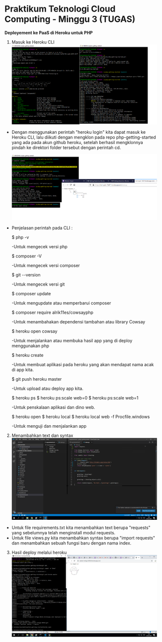 # Praktikum Teknologi Cloud Computing - Minggu 3 (TUGAS)

**Deployement ke PaaS di Heroku untuk PHP**

1. Masuk ke Heroku CLI
![g11](/minggu-03/g11.png)
* Dengan menggunakan perintah "heroku login" kita dapat masuk ke Heroku CLI, lalu diikuti dengan mengklon pada repo php-getting-started yang ada pada akun github heroku, setelah berhasil mengklonnya pindah ke direktori folder tersebut dengan perintah cd.

    ![g12](/minggu-03/g13.png)
* Penjelasan perintah pada CLI :

    $ php -v

    -Untuk mengecek versi php

    $ composer -V

    -Untuk mengecek versi composer

    $ git --version

    -Untuk mengecek versi git

    $ composer update

    -Untuk mengupdate atau memperbarui composer

    $ composer require alrik11es/cowsayphp

    -Untuk menambahakan dependensi tambahan atau library Cowsay

    $ heroku open cowsay
    
    -Untuk menjalankan atau membuka hasil app yang di deploy menggunakan php

    $ heroku create

    -Untuk membuat aplikasi pada heroku yang akan mendapat nama acak di app kita.

    $ git push heroku master

    -Untuk upload atau deploy app kita.

    $ heroku ps
    $ heroku ps:scale web=0
    $ heroku ps:scale web=1

    -Untuk penskalaan aplikasi dan dino web.

    $ heroku open
    $ heroku local
    $ heroku local web -f Procfile.windows

    -Untuk menguji dan menjalankan app

2. Menambahkan text dan syntax
![g6](/minggu-03/g6.png)
* Untuk file requirements.txt kita menambahkan text berupa "requests" yang sebelumnya telah menginstall modul requests.
* Untuk file views.py kita menambahkan syntax berupa "import requests" dan menambahkan sebuah fungsi baru dengan nama index.

3. Hasil deploy melalui heroku
![g7](/minggu-03/g7.png)


